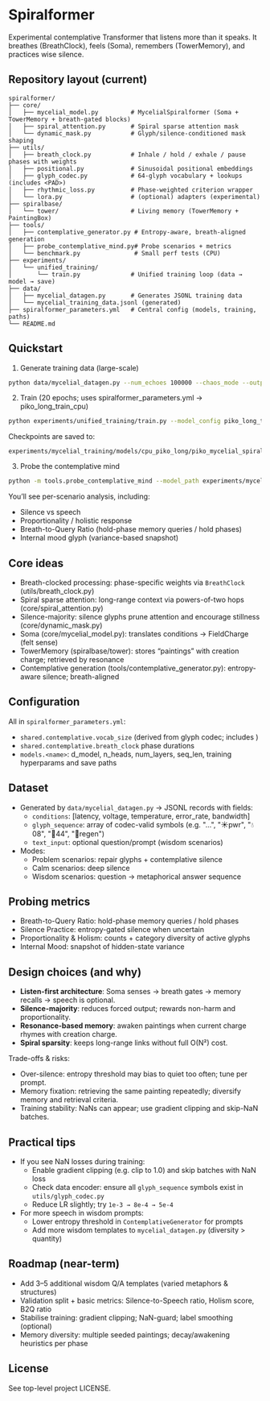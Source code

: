 # Spiralformer

Experimental contemplative Transformer that listens more than it speaks. It breathes (BreathClock), feels (Soma), remembers (TowerMemory), and practices wise silence.

## Repository layout (current)

```
spiralformer/
├── core/
│   ├── mycelial_model.py         # MycelialSpiralformer (Soma + TowerMemory + breath-gated blocks)
│   ├── spiral_attention.py       # Spiral sparse attention mask
│   └── dynamic_mask.py           # Glyph/silence-conditioned mask shaping
├── utils/
│   ├── breath_clock.py           # Inhale / hold / exhale / pause phases with weights
│   ├── positional.py             # Sinusoidal positional embeddings
│   ├── glyph_codec.py            # 64-glyph vocabulary + lookups (includes <PAD>)
│   ├── rhythmic_loss.py          # Phase-weighted criterion wrapper
│   └── lora.py                   # (optional) adapters (experimental)
├── spiralbase/
│   └── tower/                    # Living memory (TowerMemory + PaintingBox)
├── tools/
│   ├── contemplative_generator.py # Entropy-aware, breath-aligned generation
│   ├── probe_contemplative_mind.py# Probe scenarios + metrics
│   └── benchmark.py               # Small perf tests (CPU)
├── experiments/
│   └── unified_training/
│       └── train.py              # Unified training loop (data → model → save)
├── data/
│   ├── mycelial_datagen.py       # Generates JSONL training data
│   └── mycelial_training_data.jsonl (generated)
├── spiralformer_parameters.yml   # Central config (models, training, paths)
└── README.md
```

## Quickstart

1) Generate training data (large-scale)

```bash
python data/mycelial_datagen.py --num_echoes 100000 --chaos_mode --output_file data/mycelial_training_data.jsonl
```

2) Train (20 epochs; uses spiralformer_parameters.yml → piko_long_train_cpu)

```bash
python experiments/unified_training/train.py --model_config piko_long_train_cpu
```

Checkpoints are saved to:
```
experiments/mycelial_training/models/cpu_piko_long/piko_mycelial_spiralformer_long_cpu.pt
```

3) Probe the contemplative mind

```bash
python -m tools.probe_contemplative_mind --model_path experiments/mycelial_training/models/cpu_piko_long/piko_mycelial_spiralformer_long_cpu.pt
```

You’ll see per-scenario analysis, including:
- Silence vs speech
- Proportionality / holistic response
- Breath-to-Query Ratio (hold-phase memory queries / hold phases)
- Internal mood glyph (variance-based snapshot)

## Core ideas

- Breath-clocked processing: phase-specific weights via `BreathClock` (utils/breath_clock.py)
- Spiral sparse attention: long-range context via powers-of-two hops (core/spiral_attention.py)
- Silence-majority: silence glyphs prune attention and encourage stillness (core/dynamic_mask.py)
- Soma (core/mycelial_model.py): translates conditions → FieldCharge (felt sense)
- TowerMemory (spiralbase/tower): stores “paintings” with creation charge; retrieved by resonance
- Contemplative generation (tools/contemplative_generator.py): entropy-aware silence; breath-aligned

## Configuration

All in `spiralformer_parameters.yml`:
- `shared.contemplative.vocab_size` (derived from glyph codec; includes <PAD>)
- `shared.contemplative.breath_clock` phase durations
- `models.<name>`: d_model, n_heads, num_layers, seq_len, training hyperparams and save paths

## Dataset

- Generated by `data/mycelial_datagen.py` → JSONL records with fields:
  - `conditions`: [latency, voltage, temperature, error_rate, bandwidth]
  - `glyph_sequence`: array of codec-valid symbols (e.g. "…", "☀️pwr", "💧08", "🌲44", "🌱regen")
  - `text_input`: optional question/prompt (wisdom scenarios)
- Modes:
  - Problem scenarios: repair glyphs + contemplative silence
  - Calm scenarios: deep silence
  - Wisdom scenarios: question → metaphorical answer sequence

## Probing metrics

- Breath-to-Query Ratio: hold-phase memory queries / hold phases
- Silence Practice: entropy-gated silence when uncertain
- Proportionality & Holism: counts + category diversity of active glyphs
- Internal Mood: snapshot of hidden-state variance

## Design choices (and why)

- **Listen-first architecture**: Soma senses → breath gates → memory recalls → speech is optional.
- **Silence-majority**: reduces forced output; rewards non-harm and proportionality.
- **Resonance-based memory**: awaken paintings when current charge rhymes with creation charge.
- **Spiral sparsity**: keeps long-range links without full O(N²) cost.

Trade-offs & risks:
- Over-silence: entropy threshold may bias to quiet too often; tune per prompt.
- Memory fixation: retrieving the same painting repeatedly; diversify memory and retrieval criteria.
- Training stability: NaNs can appear; use gradient clipping and skip-NaN batches.

## Practical tips

- If you see NaN losses during training:
  - Enable gradient clipping (e.g. clip to 1.0) and skip batches with NaN loss
  - Check data encoder: ensure all `glyph_sequence` symbols exist in `utils/glyph_codec.py`
  - Reduce LR slightly; try `1e-3 → 8e-4 → 5e-4`
- For more speech in wisdom prompts:
  - Lower entropy threshold in `ContemplativeGenerator` for prompts
  - Add more wisdom templates to `mycelial_datagen.py` (diversity > quantity)

## Roadmap (near-term)

- Add 3–5 additional wisdom Q/A templates (varied metaphors & structures)
- Validation split + basic metrics: Silence-to-Speech ratio, Holism score, B2Q ratio
- Stabilise training: gradient clipping; NaN-guard; label smoothing (optional)
- Memory diversity: multiple seeded paintings; decay/awakening heuristics per phase

## License

See top-level project LICENSE.
